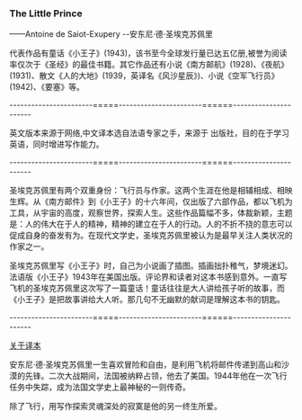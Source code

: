 ### The Little Prince

——Antoine de Saiot-Exupery --安东尼·德·圣埃克苏佩里    

代表作品有童话《小王子》(1943)，该书至今全球发行量已达五亿册,被誉为阅读率仅次于《圣经》的最佳书籍。其它作品还有小说《南方邮航》(1928)、《夜航》(1931)、散文《人的大地》(1939，英译名《风沙星辰》)、小说《空军飞行员》(1942)、《要塞》等。

-----------------------=====-----------------------======----------------------

英文版本来源于网络,中文译本选自法语专家之手，来源于 出版社，目的在于学习英语，同时增进写作能力。

-----------------------=====-----------------------======----------------------

圣埃克苏佩里有两个双重身份：飞行员与作家。这两个生涯在他是相辅相成、相映生辉。从《南方邮件》到《小王子》的十六年间，仅出版了六部作品，都以飞机为工具，从宇宙的高度，观察世界，探索人生。这些作品篇幅不多，体裁新颖，主题是：人的伟大在于人的精神，精神的建立在于人的行动。人的不折不挠的意志可以促成自身的奋发有为。在现代文学史，圣埃克苏佩里被认为是最早关注人类状况的作家之一。

圣埃克苏佩里写《小王子》时，自己为小说画了插图。插画拙扑稚气，梦境迷幻。法语版《小王子》1943年在美国出版。评论界和读者对这本书感到意外。一直写飞机的圣埃克苏佩里这次写了一篇童话！童话往往是大人讲给孩子听的故事，而《小王子》是把故事讲给大人听。那几句不无幽默的献词是理解这本书的钥匙。

-----------------------=====-----------------------======----------------------

[关于译本](http://www.bfwx.org/a/wenxue/lilun/2016/0929/5302.html)

安东尼·德·圣埃克苏佩里一生喜欢冒险和自由，是利用飞机将邮件传递到高山和沙漠的先锋。二次大战期间，法国被纳粹占领，他去了美国。1944年他在一次飞行任务中失踪，成为法国文学史上最神秘的一则传奇。

除了飞行，用写作探索灵魂深处的寂寞是他的另一终生所爱。



